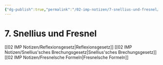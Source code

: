 ```yaml
---
{"dg-publish":true,"permalink":"/02-imp-notizen/7-snellius-und-fresnel/"}
---
```


# 7. Snellius und Fresnel
[[02 IMP Notizen/Reflexionsgesetz\|Reflexionsgesetz]]
[[02 IMP Notizen/Snellius'sches Brechungsgesetz\|Snellius'sches Brechungsgesetz]]
[[02 IMP Notizen/Fresnelsche Formeln\|Fresnelsche Formeln]]